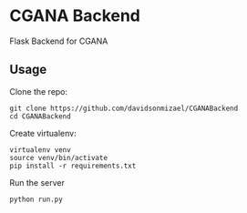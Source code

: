 CGANA Backend
=================

Flask Backend for CGANA

Usage
-----

Clone the repo:

    git clone https://github.com/davidsonmizael/CGANABackend
    cd CGANABackend

Create virtualenv:

    virtualenv venv
    source venv/bin/activate
    pip install -r requirements.txt

Run the server

    python run.py

